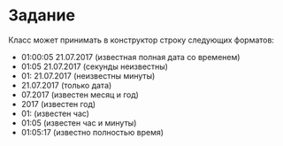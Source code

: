 # Задание

Класс может принимать в конструктор строку следующих форматов:
* 01:00:05 21.07.2017 (известная полная дата со временем)
* 01:05 21.07.2017 (секунды неизвестны)
* 01: 21.07.2017 (неизвестны минуты)
* 21.07.2017 (только дата)
* 07.2017 (известен месяц и год)
* 2017 (известен год)
* 01: (известен час)
* 01:05 (известен час и минуты)
* 01:05:17 (известно полностью время)